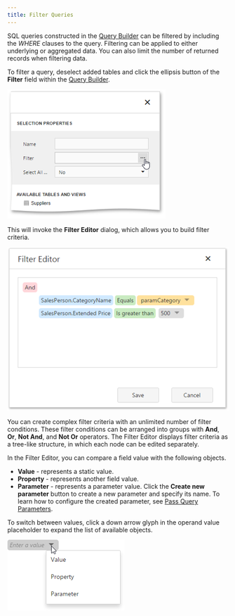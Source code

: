 ```yaml
---
title: Filter Queries
---
```

SQL queries constructed in the [Query Builder](../../../../../dashboard-for-web/articles/web-dashboard-designer-mode/providing-data/working-with-sql-data-sources/query-builder.md) can be filtered by including the _WHERE_ clauses to the query. Filtering can be applied to either underlying or aggregated data. You can also limit the number of returned records when filtering data.

To filter a query, deselect added tables and click the ellipsis button of the **Filter** field within the [Query Builder](../../../../../dashboard-for-web/articles/web-dashboard-designer-mode/providing-data/working-with-sql-data-sources/query-builder.md).

![wdd-invoke-filter-editor-for-query](../../../../images/Img125644.png)

This will invoke the **Filter Editor** dialog, which allows you to build filter criteria.

![wdd-filter-editor-filter-query](../../../../images/Img124905.png)

You can create complex filter criteria with an unlimited number of filter conditions. These filter conditions can be arranged into groups with **And**, **Or**, **Not And**, and **Not Or** operators. The Filter Editor displays filter criteria as a tree-like structure, in which each node can be edited separately.

In the Filter Editor, you can compare a field value with the following objects.
* **Value** - represents a static value.
* **Property** - represents another field value.
* **Parameter** - represents a parameter value. Click the **Create new parameter** button to create a new parameter and specify its name. To learn how to configure the created parameter, see [Pass Query Parameters](../../../../../dashboard-for-web/articles/web-dashboard-designer-mode/providing-data/working-with-sql-data-sources/pass-query-parameters.md).

To switch between values, click a down arrow glyph in the operand value placeholder to expand the list of available objects.

![wdd-filter-editor-change-object](../../../../images/Img126182.png)